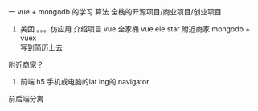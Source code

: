 一  vue + mongodb 的学习   算法 
全栈的开源项目/商业项目/创业项目 
1. 美团 。。。仿应用 
  介绍项目 vue 全家桶
  vue ele  star  附近商家   mongodb + vuex  
  写到简历上去 

附近商家？ 
1. 前端 h5 手机或电脑的lat lng的
  navigator 

前后端分离


